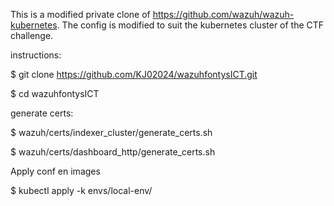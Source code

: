 This is a modified private clone of https://github.com/wazuh/wazuh-kubernetes. The config is modified to suit the kubernetes cluster of the CTF challenge.

instructions:

$ git clone https://github.com/KJ02024/wazuhfontysICT.git

$ cd wazuhfontysICT

generate certs:

$ wazuh/certs/indexer_cluster/generate_certs.sh

$ wazuh/certs/dashboard_http/generate_certs.sh

Apply conf en images

$ kubectl apply -k envs/local-env/
